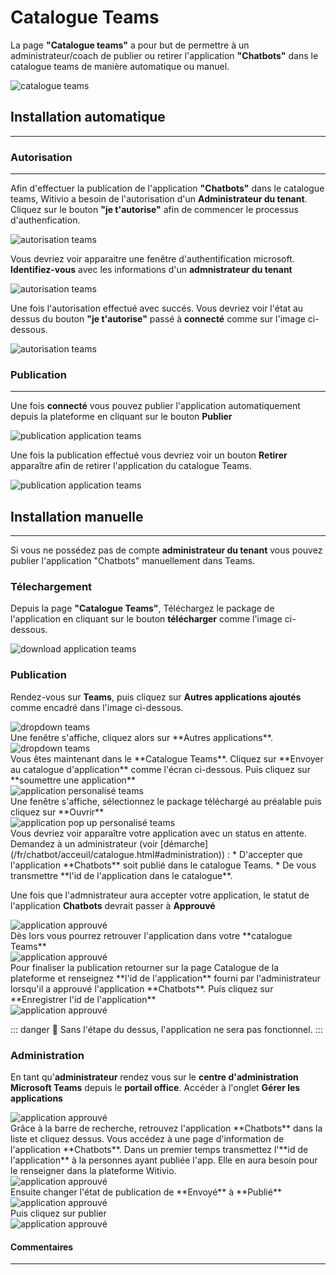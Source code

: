 # Catalogue Teams

La page **"Catalogue teams"** a pour but  de permettre à un administrateur/coach de publier ou retirer l'application **"Chatbots"** dans le catalogue teams de manière automatique ou manuel.

<div class="image_center">
  <img :src="$withBase('/assets/img/fr/page_accueil/CatalogueTeams.png')" alt="catalogue teams">
</div>

## Installation automatique ##
------------------------------

### Autorisation ###
------------------------------
Afin d'effectuer la publication de l'application **"Chatbots"** dans le catalogue teams, Witivio a besoin de l'autorisation d'un **Administrateur du tenant**.
Cliquez sur le bouton **"je t'autorise"** afin de commencer le processus d'authenfication.
<div class="image_center">
  <img :src="$withBase('/assets/img/fr/page_accueil/autorisationAuto.png')" alt="autorisation teams">
</div>

Vous devriez voir apparaitre une fenêtre d'authentification microsoft.
**Identifiez-vous** avec les informations d'un **admnistrateur du tenant**
<div class="image_center">
  <img :src="$withBase('/assets/img/fr/page_accueil/popupautorisation.png')" alt="autorisation teams">
</div>

Une fois l'autorisation effectué avec succés. Vous devriez voir l'état au dessus du bouton **"je t'autorise"** passé à **connecté** comme sur l'image ci-dessous.
<div class="image_center">
  <img :src="$withBase('/assets/img/fr/page_accueil/authSucess.png')" alt="autorisation teams">
</div>

### Publication ###
------------------------------
Une fois **connecté** vous pouvez publier l'application automatiquement depuis la plateforme en cliquant sur le bouton **Publier**
<div class="image_center">
  <img :src="$withBase('/assets/img/fr/page_accueil/publishApp.png')" alt="publication application teams">
</div>

Une fois la publication effectué vous devriez voir un bouton **Retirer** apparaître afin de retirer l'application du catalogue Teams.
<div class="image_center">
  <img :src="$withBase('/assets/img/fr/page_accueil/unpublishApp.png')" alt="publication application teams">
</div>


## Installation manuelle ##
------------------------------
Si vous ne possédez pas de compte **administrateur du tenant** vous pouvez publier l'application "Chatbots" manuellement dans Teams.

### Télechargement ###
Depuis la page **"Catalogue Teams"**, Téléchargez le package de l'application en cliquant sur le bouton **télécharger** comme l'image ci-dessous.
<div class="image_center">
  <img :src="$withBase('/assets/img/fr/page_accueil/downloadZip.png')" alt="download application teams">
</div>

### Publication ###
Rendez-vous sur **Teams**, puis cliquez sur **Autres applications ajoutés** comme encadré dans l'image ci-dessous.
<div class="image_center">
  <img :src="$withBase('/assets/img/fr/page_accueil/teams.png')" alt="dropdown teams">
</div>
Une fenêtre s'affiche, cliquez alors sur **Autres applications**.
<div class="image_center">
  <img :src="$withBase('/assets/img/fr/page_accueil/dropdownteams.png')" alt="dropdown teams">
</div>
Vous êtes maintenant dans le **Catalogue Teams**.
Cliquez sur **Envoyer au catalogue d'application** comme l'écran ci-dessous.
Puis cliquez sur **soumettre une application**
<div class="image_center">
  <img :src="$withBase('/assets/img/fr/page_accueil/appliCatalogue.png')" alt="application personalisé teams">
</div>
Une fenêtre s'affiche, sélectionnez le package téléchargé au préalable puis cliquez sur **Ouvrir**
<div class="image_center">
  <img :src="$withBase('/assets/img/fr/page_accueil/popupappliperso.png')" alt="application pop up personalisé teams">
</div>
Vous devriez voir apparaître votre application avec un status en attente.
Demandez à un administrateur (voir [démarche](/fr/chatbot/acceuil/catalogue.html#administration)) :
* D'accepter que l'application **Chatbots** soit publié dans le catalogue Teams.
* De vous transmettre **l'id de l'application dans le catalogue**.

Une fois que l'admnistrateur aura accepter votre application, le statut de l'application **Chatbots** devrait passer à **Approuvé**
<div class="image_center">
  <img :src="$withBase('/assets/img/fr/page_accueil/approuved.png')" alt="application approuvé">
</div>
Dès lors vous pourrez retrouver l'application dans votre **catalogue Teams**
<div class="image_center">
  <img :src="$withBase('/assets/img/fr/page_accueil/chatbotsCatalogues.png')" alt="application approuvé">
</div>
Pour finaliser la publication retourner sur la page Catalogue de la plateforme et renseignez **l'id de l'application** fourni par l'administrateur lorsqu'il a approuvé l'application **Chatbots**.
Puis cliquez sur **Enregistrer l'id de l'application**
<div class="image_center">
  <img :src="$withBase('/assets/img/fr/page_accueil/idApp.png')" alt="application approuvé">
</div>

::: danger 🔴
Sans l'étape du dessus, l'application ne sera pas fonctionnel.
:::

### Administration ###
En tant qu'**administrateur** rendez vous sur le **centre d'administration Microsoft Teams** depuis le **portail office**.
Accéder à l'onglet **Gérer les applications**
<div class="image_center">
  <img :src="$withBase('/assets/img/fr/page_accueil/manageApp.png')" alt="application approuvé">
</div>
Grâce à la barre de recherche, retrouvez l'application **Chatbots** dans la liste et cliquez dessus.
Vous accédez à une page d'information de l'application **Chatbots**.
Dans  un premier temps transmettez l'**id de l'application** à la personnes ayant publiée l'app.
Elle en aura besoin pour le renseigner dans la plateforme Witivio.
<div class="image_center">
  <img :src="$withBase('/assets/img/fr/page_accueil/detailIdApp.png')" alt="application approuvé">
</div>
Ensuite changer l'état de publication de **Envoyé** à **Publié**
<div class="image_center">
  <img :src="$withBase('/assets/img/fr/page_accueil/detailApp.png')" alt="application approuvé">
</div>
Puis cliquez sur publier
<div class="image_center">
  <img :src="$withBase('/assets/img/fr/page_accueil/publishPopUp.png')" alt="application approuvé">
</div>

#### Commentaires
---

<Commentaire />